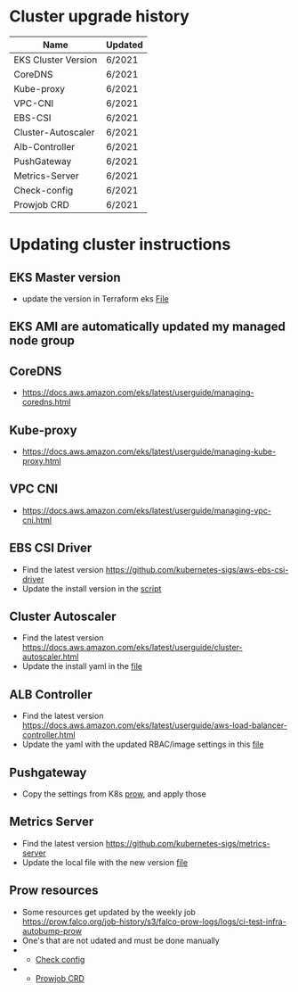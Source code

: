# Cluster upgrade history


| Name | Updated |
| ------------- | ------------- |
| EKS Cluster Version  | 6/2021 |
| CoreDNS  | 6/2021  |
| Kube-proxy  | 6/2021  |
| VPC-CNI  | 6/2021  |
| EBS-CSI | 6/2021  |
| Cluster-Autoscaler  | 6/2021  |
| Alb-Controller  | 6/2021  |
| PushGateway  | 6/2021  |
| Metrics-Server  | 6/2021  |
| Check-config  | 6/2021  |
| Prowjob CRD  | 6/2021  |

# Updating cluster instructions


## EKS Master version

- update the version in Terraform eks [File](../config/clusters/eks.tf)

## EKS AMI are automatically updated my managed node group

## CoreDNS

- https://docs.aws.amazon.com/eks/latest/userguide/managing-coredns.html

## Kube-proxy

- https://docs.aws.amazon.com/eks/latest/userguide/managing-kube-proxy.html

## VPC CNI

- https://docs.aws.amazon.com/eks/latest/userguide/managing-vpc-cni.html

## EBS CSI Driver

- Find the latest version https://github.com/kubernetes-sigs/aws-ebs-csi-driver
- Update the install version in the [script](../tools/deploy_prow.sh)

## Cluster Autoscaler

- Find the latest version https://docs.aws.amazon.com/eks/latest/userguide/cluster-autoscaler.html
- Update the install yaml in the [file](../config/prow/cluster-autoscaler.yaml)

## ALB Controller

- Find the latest version https://docs.aws.amazon.com/eks/latest/userguide/aws-load-balancer-controller.html
- Update the yaml with the updated RBAC/image settings in this [file](../config/prow/alb_controller.yaml)


## Pushgateway

- Copy the settings from K8s [prow](https://github.com/kubernetes/test-infra/blob/master/config/prow/cluster/pushgateway_deployment.yaml), and apply those

## Metrics Server

- Find the latest version https://github.com/kubernetes-sigs/metrics-server
- Update the local file with the new version [file](../tools/deploy_prow.sh)


## Prow resources

- Some resources get updated by the weekly job https://prow.falco.org/job-history/s3/falco-prow-logs/logs/ci-test-infra-autobump-prow
- One's that are not udated and must be done manually
- - [Check config](../config/prow/check-config.yaml)
- - [Prowjob CRD](../config/prow/prowjob_custromresourcedefinition.yaml)